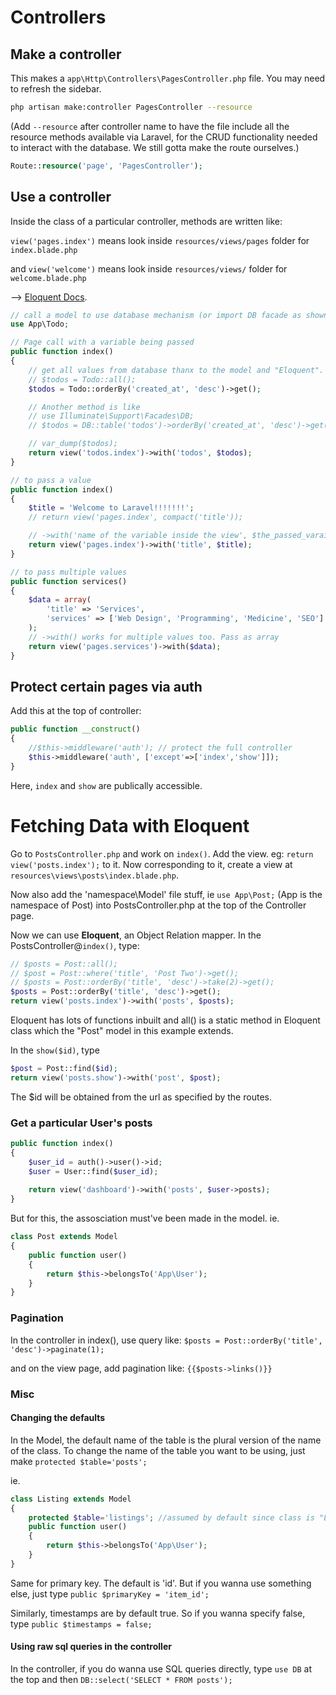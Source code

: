 # Controllers

## Make a controller
This makes a `app\Http\Controllers\PagesController.php` file. You may need to refresh the sidebar.

```bash
php artisan make:controller PagesController --resource
```
(Add `--resource` after controller name to have the file include all the resource methods available via Laravel, for the CRUD functionality needed to interact with the database. We still gotta make the route ourselves.)
```php
Route::resource('page', 'PagesController');
```

## Use a controller
Inside the class of a particular controller, methods are written like:

`view('pages.index')` means look inside `resources/views/pages` folder for `index.blade.php`

and `view('welcome')` means look inside `resources/views/` folder for `welcome.blade.php`

--> [Eloquent Docs](https://laravel.com/docs/6.x/queries#retrieving-results).
```php
// call a model to use database mechanism (or import DB facade as shown later)
use App\Todo;

// Page call with a variable being passed
public function index()
{
    // get all values from database thanx to the model and "Eloquent". Choose either method.
    // $todos = Todo::all();
    $todos = Todo::orderBy('created_at', 'desc')->get();

    // Another method is like
    // use Illuminate\Support\Facades\DB;
    // $todos = DB::table('todos')->orderBy('created_at', 'desc')->get();

    // var_dump($todos);
    return view('todos.index')->with('todos', $todos);
}

// to pass a value
public function index()
{
    $title = 'Welcome to Laravel!!!!!!!';
    // return view('pages.index', compact('title'));

    // ->with('name of the variable inside the view', $the_passed_varaible)
    return view('pages.index')->with('title', $title);
}

// to pass multiple values
public function services()
{
    $data = array(
        'title' => 'Services',
        'services' => ['Web Design', 'Programming', 'Medicine', 'SEO']
    );
    // ->with() works for multiple values too. Pass as array
    return view('pages.services')->with($data);
}
```

## Protect certain pages via auth
Add this at the top of controller:
```php
public function __construct()
{
    //$this->middleware('auth'); // protect the full controller
    $this->middleware('auth', ['except'=>['index','show']]);
}
```

Here, `index` and `show` are publically accessible.

# Fetching Data with Eloquent
Go to `PostsController.php` and work on `index()`. Add the view. eg: `return view('posts.index');` to it. Now corresponding to it, create a view at `resources\views\posts\index.blade.php`.

Now also add the 'namespace\Model' file stuff, ie `use App\Post;` (App is the namespace of Post) into PostsController.php at the top of the Controller page.

Now we can use **Eloquent**, an Object Relation mapper. In the PostsController@`index()`, type: 

```php
// $posts = Post::all();
// $post = Post::where('title', 'Post Two')->get();
// $posts = Post::orderBy('title', 'desc')->take(2)->get();
$posts = Post::orderBy('title', 'desc')->get();
return view('posts.index')->with('posts', $posts);
```

Eloquent has lots of functions inbuilt and all() is a static method in Eloquent class which the "Post" model in this example extends. 

In the `show($id)`, type 

```php
$post = Post::find($id);
return view('posts.show')->with('post', $post);
```
The $id will be obtained from the url as specified by the routes. 

### Get a particular User's posts
```php
public function index()
{
    $user_id = auth()->user()->id;
    $user = User::find($user_id);
    
    return view('dashboard')->with('posts', $user->posts);
}
```

But for this, the assosciation must've been made in the model. ie.

```php
class Post extends Model
{
    public function user()
    {
        return $this->belongsTo('App\User');
    }
}
```

### Pagination
In the controller in index(), use query like: `$posts = Post::orderBy('title', 'desc')->paginate(1);`

and on the view page, add pagination like: `{{$posts->links()}}`

### Misc
#### Changing the defaults
In the Model, the default name of the table is the plural version of the name of the class. To change the name of the table you want to be using, just make `protected $table='posts';`

ie.
```php
class Listing extends Model
{
    protected $table='listings'; //assumed by default since class is "Listing"
    public function user()
    {
        return $this->belongsTo('App\User');
    }
}
```

Same for primary key. The default is 'id'. But if you wanna use something else, just type `public $primaryKey = 'item_id';`

Similarly, timestamps are by default true. So if you wanna specify false, type `public $timestamps = false;`

#### Using raw sql queries in the controller
In the controller, if you do wanna use SQL queries directly, type `use DB` at the top and then `DB::select('SELECT * FROM posts');`